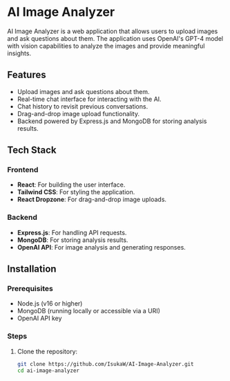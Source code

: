 # AI Image Analyzer

AI Image Analyzer is a web application that allows users to upload images and ask questions about them. The application uses OpenAI's GPT-4 model with vision capabilities to analyze the images and provide meaningful insights.

## Features

- Upload images and ask questions about them.
- Real-time chat interface for interacting with the AI.
- Chat history to revisit previous conversations.
- Drag-and-drop image upload functionality.
- Backend powered by Express.js and MongoDB for storing analysis results.

## Tech Stack

### Frontend
- **React**: For building the user interface.
- **Tailwind CSS**: For styling the application.
- **React Dropzone**: For drag-and-drop image uploads.

### Backend
- **Express.js**: For handling API requests.
- **MongoDB**: For storing analysis results.
- **OpenAI API**: For image analysis and generating responses.

## Installation

### Prerequisites
- Node.js (v16 or higher)
- MongoDB (running locally or accessible via a URI)
- OpenAI API key

### Steps
1. Clone the repository:
   ```bash
   git clone https://github.com/IsukaW/AI-Image-Analyzer.git
   cd ai-image-analyzer
